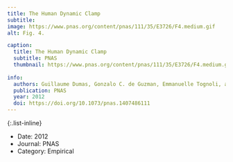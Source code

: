 ```yaml
---
title: The Human Dynamic Clamp
subtitle:
image: https://www.pnas.org/content/pnas/111/35/E3726/F4.medium.gif
alt: Fig. 4.

caption:
  title: The Human Dynamic Clamp
  subtitle: PNAS
  thumbnail: https://www.pnas.org/content/pnas/111/35/E3726/F4.medium.gif
  
info:
  authors: Guillaume Dumas, Gonzalo C. de Guzman, Emmanuelle Tognoli, and J. A. Scott Kelso
  publication: PNAS
  year: 2012
  doi: https://doi.org/10.1073/pnas.1407486111
---
```



{:.list-inline}
- Date: 2012
- Journal: PNAS
- Category: Empirical
